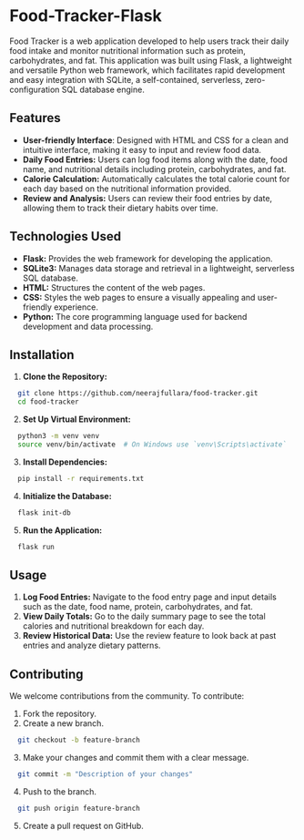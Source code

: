 # Food-Tracker-Flask
Food Tracker is a web application developed to help users track their daily food intake and monitor nutritional information such as protein, carbohydrates, and fat. This application was built using Flask, a lightweight and versatile Python web framework, which facilitates rapid development and easy integration with SQLite, a self-contained, serverless, zero-configuration SQL database engine.

## Features
- **User-friendly Interface**: Designed with HTML and CSS for a clean and intuitive interface, making it easy to input and review food data.
- **Daily Food Entries:** Users can log food items along with the date, food name, and nutritional details including protein, carbohydrates, and fat.
- **Calorie Calculation:** Automatically calculates the total calorie count for each day based on the nutritional information provided.
- **Review and Analysis:** Users can review their food entries by date, allowing them to track their dietary habits over time.

## Technologies Used
- **Flask:** Provides the web framework for developing the application.
- **SQLite3:** Manages data storage and retrieval in a lightweight, serverless SQL database.
- **HTML:** Structures the content of the web pages.
- **CSS:** Styles the web pages to ensure a visually appealing and user-friendly experience.
- **Python:** The core programming language used for backend development and data processing.

## Installation
1. **Clone the Repository:**
```bash 
  git clone https://github.com/neerajfullara/food-tracker.git
  cd food-tracker
```

2. **Set Up Virtual Environment:**
```bash
  python3 -m venv venv
  source venv/bin/activate  # On Windows use `venv\Scripts\activate`
```

3. **Install Dependencies:**
```bash
  pip install -r requirements.txt
```

4. **Initialize the Database:**
```bash
  flask init-db
```

5. **Run the Application:**
```bash
  flask run
```

## Usage
1. **Log Food Entries:** Navigate to the food entry page and input details such as the date, food name, protein, carbohydrates, and fat.
2. **View Daily Totals:** Go to the daily summary page to see the total calories and nutritional breakdown for each day.
3. **Review Historical Data:** Use the review feature to look back at past entries and analyze dietary patterns.

## Contributing
We welcome contributions from the community. To contribute:

1. Fork the repository.
2. Create a new branch.
```bash
  git checkout -b feature-branch
```
3. Make your changes and commit them with a clear message.
```bash
  git commit -m "Description of your changes"
```
4. Push to the branch.
```bash
  git push origin feature-branch
```
5. Create a pull request on GitHub.
